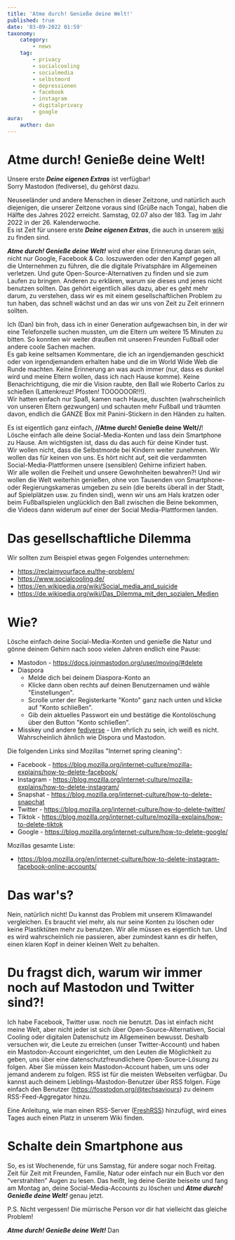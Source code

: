 ```yaml
---
title: 'Atme durch! Genieße deine Welt!'
published: true
date: '03-09-2022 01:59'
taxonomy:
    category:
        - news
    tag:
        - privacy
        - socialcooling
        - socialmedia
        - selbstmord
        - depressionen
        - facebook
        - instagram
        - digitalprivacy
        - google
aura:
    author: dan
---
```


# Atme durch! Genieße deine Welt!

Unsere erste **_Deine eigenen Extras_** ist verfügbar!  
Sorry Mastodon (fediverse), du gehörst dazu.  

Neuseeländer und andere Menschen in dieser Zeitzone, und natürlich auch diejenigen, die unserer Zeitzone voraus sind (Grüße nach Tonga), haben die Hälfte des Jahres 2022 erreicht. Samstag, 02.07 also der 183. Tag im Jahr 2022 in der 26. Kalenderwoche.  
Es ist Zeit für unsere erste **_Deine eigenen Extras_**, die auch in unserem [wiki](https://wiki.techsaviours.org/de/extras/take_a_breath) zu finden sind.
  
**_Atme durch! Genieße deine Welt!_** wird eher eine Erinnerung daran sein, nicht nur Google, Facebook & Co. loszuwerden oder den Kampf gegen all die Unternehmen zu führen, die die digitale Privatsphäre im Allgemeinen verletzen. Und gute Open-Source-Alternativen zu finden und sie zum Laufen zu bringen. Anderen zu erklären, warum sie dieses und jenes nicht benutzen sollten. Das gehört eigentlich alles dazu, aber es geht mehr darum, zu verstehen, dass wir es mit einem gesellschaftlichen Problem zu tun haben, das schnell wächst und an das wir uns von Zeit zu Zeit erinnern sollten.
  
Ich (Dan) bin froh, dass ich in einer Generation aufgewachsen bin, in der wir eine Telefonzelle suchen mussten, um die Eltern um weitere 15 Minuten zu bitten. So konnten wir weiter draußen mit unseren Freunden Fußball oder andere coole Sachen machen.  
Es gab keine seltsamen Kommentare, die ich an irgendjemanden geschickt oder von irgendjemandem erhalten habe und die im World Wide Web die Runde machten. Keine Erinnerung an was auch immer (nur, dass es dunkel wird und meine Eltern wollen, dass ich nach Hause komme). Keine Benachrichtigung, die mir die Vision raubte, den Ball wie Roberto Carlos zu schießen (Lattenkreuz! Pfosten! TOOOOOOR!!!).  
Wir hatten einfach nur Spaß, kamen nach Hause, duschten (wahrscheinlich von unseren Eltern gezwungen) und schauten mehr Fußball und träumten davon, endlich die GANZE Box mit Panini-Stickern in den Händen zu halten.
  
Es ist eigentlich ganz einfach, **//Atme durch! Genieße deine Welt//**!  
Lösche einfach alle deine Social-Media-Konten und lass dein Smartphone zu Hause. Am wichtigsten ist, dass du das auch für deine Kinder tust.  
Wir wollen nicht, dass die Selbstmorde bei Kindern weiter zunehmen. Wir wollen das für keinen von uns. Es hört nicht auf, seit die verdammten Social-Media-Plattformen unsere (sensiblen) Gehirne infiziert haben.  
Wir alle wollen die Freiheit und unsere Gewohnheiten bewahren?! Und wir wollen die Welt weiterhin genießen, ohne von Tausenden von Smartphone- oder Regierungskameras umgeben zu sein (die bereits überall in der Stadt, auf Spielplätzen usw. zu finden sind), wenn wir uns am Hals kratzen oder beim Fußballspielen unglücklich den Ball zwischen die Beine bekommen, die Videos dann widerum auf einer der Social Media-Plattformen landen.

# Das gesellschaftliche Dilemma
Wir sollten zum Beispiel etwas gegen Folgendes unternehmen:

- https://reclaimyourface.eu/the-problem/ 
- https://www.socialcooling.de/
- https://en.wikipedia.org/wiki/Social_media_and_suicide
- https://de.wikipedia.org/wiki/Das_Dilemma_mit_den_sozialen_Medien

# Wie?
Lösche einfach deine Social-Media-Konten und genieße die Natur und gönne deinem Gehirn nach sooo vielen Jahren endlich eine Pause:

- Mastodon - https://docs.joinmastodon.org/user/moving/#delete
- Diaspora 
   - Melde dich bei deinem Diaspora-Konto an
   - Klicke dann oben rechts auf deinen Benutzernamen und wähle "Einstellungen".
   - Scrolle unter der Registerkarte "Konto" ganz nach unten und klicke auf "Konto schließen".
   - Gib dein aktuelles Passwort ein und bestätige die Kontolöschung über den Button "Konto schließen". 
- Misskey und andere [fediverse](https://de.wikipedia.org/wiki/Fediverse#Kommunikationsprotokolle_und_Instanzen) - Um ehrlich zu sein, ich weiß es nicht. Wahrscheinlich ähnlich wie Dispora und Mastodon.

Die folgenden Links sind Mozillas "Internet spring cleaning":

- Facebook - https://blog.mozilla.org/internet-culture/mozilla-explains/how-to-delete-facebook/
- Instagram - https://blog.mozilla.org/internet-culture/mozilla-explains/how-to-delete-instagram/
- Snapshat - https://blog.mozilla.org/internet-culture/how-to-delete-snapchat
- Twitter - https://blog.mozilla.org/internet-culture/how-to-delete-twitter/
- Tiktok - https://blog.mozilla.org/internet-culture/mozilla-explains/how-to-delete-tiktok
- Google - https://blog.mozilla.org/internet-culture/how-to-delete-google/

Mozillas gesamte Liste:

- https://blog.mozilla.org/en/internet-culture/how-to-delete-instagram-facebook-online-accounts/

# Das war's?
Nein, natürlich nicht! Du kannst das Problem mit unserem Klimawandel vergleichen. Es braucht viel mehr, als nur seine Konten zu löschen oder keine Plastiktüten mehr zu benutzen. Wir alle müssen es eigentlich tun. Und es wird wahrscheinlich nie passieren, aber zumindest kann es dir helfen, einen klaren Kopf in deiner kleinen Welt zu behalten. 

# Du fragst dich, warum wir immer noch auf Mastodon und Twitter sind?!
Ich habe Facebook, Twitter usw. noch nie benutzt. Das ist einfach nicht meine Welt, aber nicht jeder ist sich über Open-Source-Alternativen, Social Cooling oder digitalen Datenschutz im Allgemeinen bewusst. Deshalb versuchen wir, die Leute zu erreichen (unser Twitter-Account) und haben ein Mastodon-Account eingerichtet, um den Leuten die Möglichkeit zu geben, uns über eine datenschutzfreundlichere Open-Source-Lösung zu folgen. Aber Sie müssen kein Mastodon-Account haben, um uns oder jemand anderem zu folgen. RSS ist für die meisten Webseiten verfügbar. Du kannst auch deinem Lieblings-Mastodon-Benutzer über RSS folgen. Füge einfach den Benutzer (https://fosstodon.org/@techsaviours) zu deinem RSS-Feed-Aggregator hinzu.

Eine Anleitung, wie man einen RSS-Server ([FreshRSS](https://github.com/FreshRSS/FreshRSS)) hinzufügt, wird eines Tages auch einen Platz in unserem Wiki finden.

# Schalte dein Smartphone aus
So, es ist Wochenende, für uns Samstag, für andere sogar noch Freitag. Zeit für Zeit mit Freunden, Familie, Natur oder einfach nur ein Buch vor den “verstrahlten” Augen zu lesen. Das heißt, leg deine Geräte beiseite und fang am Montag an, deine Social-Media-Accounts zu löschen und **_Atme durch! Genieße deine Welt!_** genau jetzt.

P.S. Nicht vergessen! Die mürrische Person vor dir hat vielleicht das gleiche Problem!

**_Atme durch! Genieße deine Welt!_**
Dan
